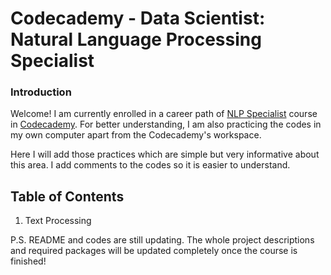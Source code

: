 # Codecademy - Data Scientist: Natural Language Processing Specialist

### Introduction
Welcome! I am currently enrolled in a career path of [NLP Specialist](https://www.codecademy.com/learn/paths/data-science-nlp) course in [Codecademy](https://www.codecademy.com/). For better understanding, I am also practicing the codes in my own computer apart from the Codecademy's workspace.

Here I will add those practices which are simple but very informative about this area. I add comments to the codes so it is easier to understand.

## Table of Contents
1. Text Processing



P.S. README and codes are still updating. The whole project descriptions and required packages will be updated completely once the course is finished!